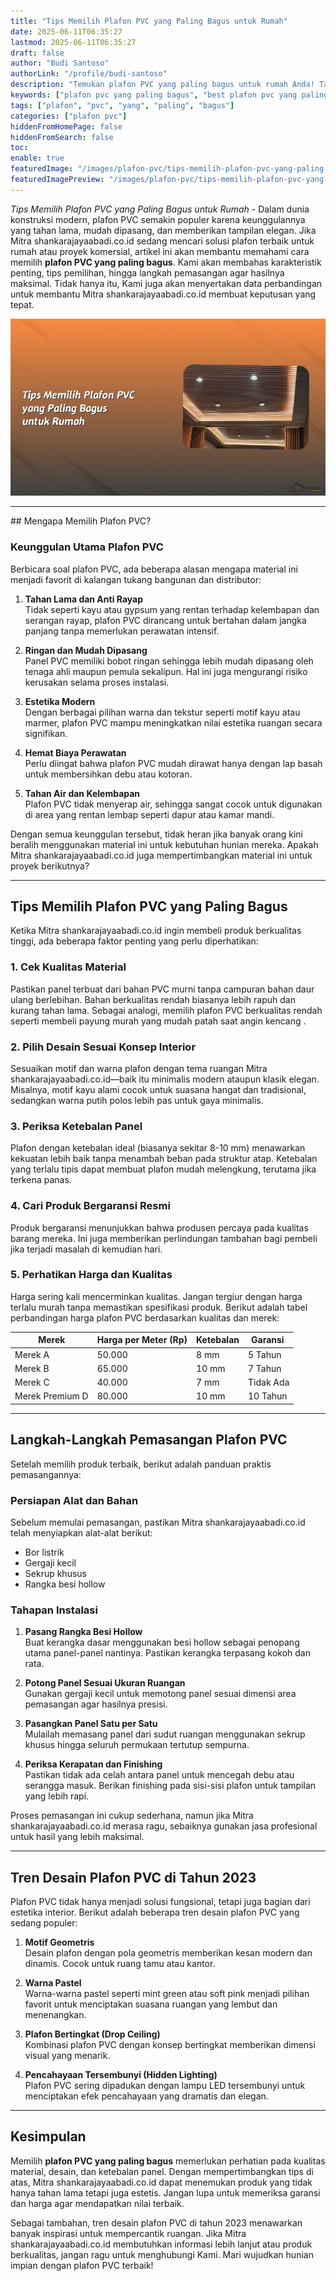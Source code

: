 ```yaml
---
title: "Tips Memilih Plafon PVC yang Paling Bagus untuk Rumah"
date: 2025-06-11T06:35:27
lastmod: 2025-06-11T06:35:27
draft: false
author: "Budi Santoso"
authorLink: "/profile/budi-santoso"
description: "Temukan plafon PVC yang paling bagus untuk rumah Anda! Tahan lama, stylish, dan mudah perawatan. Yuk, pilih plafon terbaik sekarang!"
keywords: ["plafon pvc yang paling bagus", "best plafon pvc yang paling bagus", "plafon pvc yang paling bagus guide"]
tags: ["plafon", "pvc", "yang", "paling", "bagus"]
categories: ["plafon pvc"]
hiddenFromHomePage: false
hiddenFromSearch: false
toc:
enable: true
featuredImage: "/images/plafon-pvc/tips-memilih-plafon-pvc-yang-paling-bagus-untuk-rumah.jpg"
featuredImagePreview: "/images/plafon-pvc/tips-memilih-plafon-pvc-yang-paling-bagus-untuk-rumah.jpg"
---
```


*Tips Memilih Plafon PVC yang Paling Bagus untuk Rumah* - Dalam dunia konstruksi modern, plafon PVC semakin populer karena keunggulannya yang tahan lama, mudah dipasang, dan memberikan tampilan elegan. Jika Mitra shankarajayaabadi.co.id sedang mencari solusi plafon terbaik untuk rumah atau proyek komersial, artikel ini akan membantu memahami cara memilih **plafon PVC yang paling bagus**. Kami akan membahas karakteristik penting, tips pemilihan, hingga langkah pemasangan agar hasilnya maksimal. Tidak hanya itu, Kami juga akan menyertakan data perbandingan untuk membantu Mitra shankarajayaabadi.co.id membuat keputusan yang tepat.

![Tips Memilih Plafon PVC yang Paling Bagus untuk Rumah](/images/plafon-pvc/tips-memilih-plafon-pvc-yang-paling-bagus-untuk-rumah.jpg)

---

#​# Mengapa Memilih Plafon PVC?  

### Keunggulan Utama Plafon PVC  
Berbicara soal plafon PVC, ada beberapa alasan mengapa material ini menjadi favorit di kalangan tukang bangun​an dan distributor:  
1.  **Tahan Lama dan Anti Rayap**  
   Tidak seperti kayu atau gypsum yang rentan terhadap kelembapan dan serangan rayap, plafon PVC dirancang untuk bertahan dalam jangka panjang tanpa memerlukan perawatan intensif.  

2. **Ringan dan Mudah Dipasang**  
   Panel PVC memiliki bobot ringan sehingga lebih mudah dipasang oleh tenaga ahli maupun pemula sekalipun. Hal ini juga mengurangi risiko kerusakan selama proses instalasi.

3. **Estetika Modern**  
   Dengan berbagai pilihan warna dan tekstur seperti motif kayu atau marmer, plafon PVC mampu meningkatkan nilai estetika ruangan secara signifikan.

4. **Hemat Biaya Perawatan**  
   Perlu diingat bahwa plafon PVC mudah dirawat hanya dengan lap basah untuk membersihkan debu atau kotoran.

5. **Tahan Air dan Kelembapan**  
   Plafon PVC tidak menyerap air, sehingga sangat cocok untuk digunakan di area yang rentan lembap seperti dapur atau kamar mandi.

Dengan semua keunggulan tersebut, tidak heran jika banyak orang kini beralih menggunakan material ini untuk kebutuhan hunian mereka. Apakah Mitra shankarajayaabadi.co.id juga mempertimbangkan material ini untuk proyek berikutnya?

---

## Tips Memilih Plafon PVC yang Paling Bagus  

Ketika Mitra shankarajayaabadi.co.id ingin membeli produk berkualitas tinggi, ada beberapa faktor penting yang perlu diperhatikan:  

### 1. Cek Kualitas Material  
Pastikan panel terbuat dari bahan PVC murni tanpa campuran bahan daur ulang berlebihan. Bahan berkualitas rendah biasanya lebih rapuh dan kurang tahan lama. Sebagai analogi, memilih plafon PVC berkualitas rendah seperti membeli payung murah yang mudah patah saat angin kencang .

### 2. Pilih Desain Sesuai Konsep Interior  
Sesuaikan motif dan warna plafon dengan tema ruangan Mitra shankarajayaabadi.co.id—baik itu minimalis modern ataupun klasik elegan. Misalnya, motif kayu alami cocok untuk suasana hangat dan tradisional, sedangkan warna putih polos lebih pas untuk gaya minimalis.

### 3. ​Periksa Ketebalan Panel  
Plafon dengan ketebalan ideal (biasanya sekitar 8-10 mm) menawarkan kekuatan lebih baik tanpa menambah beban pada struktur atap. Ketebalan yang terlalu tipis dapat membuat plafon mudah melengkung, terutama jika terkena panas.

### 4. Cari Produk Bergaransi Resmi  
Produk bergaransi menunjukkan bahwa produsen percaya pada kualitas barang mereka. Ini juga memberikan perlindungan tambahan bagi pembeli jika terjadi masalah di kemudian hari. 

### 5. Perhatikan Harga dan Kualitas  
Harga sering kali mencerminkan kualitas. Jangan tergiur dengan harga terlalu murah tanpa memastikan spesifikasi produk. Berikut adalah tabel perbandingan harga plafon PVC berdasarkan kualitas dan merek:

| **Merek**        | **Harga per Meter (Rp)** | **Ketebalan** | **Garansi**      ​ |
|-------------------|--------------------------|---------------|-------------------|
| Merek A          | 50.000                  | 8 mm          | 5 Tahun           |
| Merek B          | 65.000                  | 10 mm         | 7 Tahun           |
| Merek C          | 40.000                  | 7 mm          | Tidak Ada         |
| Merek Premium D  | 80.000                  | 10 mm         | 10 Tahun          |

---

## Langkah-Langkah Pemasangan Plafon PVC  

Setelah memilih produk terbaik, berikut adalah panduan praktis pemasangannya:  

### Persiapan Alat dan Bahan  
Sebelum memulai pemasangan, pastikan Mitra shankarajayaabadi.co.id telah menyiapkan alat-alat berikut:  
- Bor listrik  
- Gergaji kecil  
- Sekrup khusus  
- Rangka besi hollow  

### Tahapan Instalasi  
1. **Pasang Rangka Besi Hollow**  
   Buat kerangka dasar menggunakan besi hollow sebagai penopang utama panel-panel nantinya. Pastikan kerangka terpasang kokoh dan rata.  

2. **Potong Panel Sesuai Ukuran Ruangan**  
   Gunakan gergaji kecil untuk memotong panel sesuai dimensi area pemasangan agar hasilnya presisi.  

3. **Pasangkan Panel Satu per Satu**  
   Mulailah memasang panel dari sudut ruangan menggunakan sekrup khusus hingga seluruh permukaan tertutup sempurna.  

4.  **Periksa Kerapatan dan Finishing**  
   Pastikan tidak ada celah antara panel untuk mencegah debu atau serangga masuk. Berikan finishing pada sisi-sisi plafon untuk tampilan yang lebih rapi.  

Proses pemasangan ini cukup sederhana, namun jika Mitra shankarajayaabadi.co.id merasa ragu, sebaiknya gunakan jasa profesional untuk hasil yang lebih maksimal.  

---

## Tren Desain Plafon PVC di Tahun 2023  

Plafon PVC tidak hanya menjadi solusi fungsional, tetapi juga bagian dari estetika interior. Berikut adalah beberapa tren desain plafon PVC yang sedang populer:  

1. **Motif Geometris**  
   Desain plafon dengan pola geometris memberikan kesan modern dan dinamis. Cocok untuk ruang tamu atau kantor.  

2. **Warna Pastel**  
   Warna-warna pastel seperti mint green atau soft pink menjadi pilihan favorit untuk menciptakan suasana ruangan yang lembut dan menenangkan.  

3. **Plafon Bertingkat (Drop Ceiling)**  
   Kombinasi plafon PVC dengan konsep bertingkat memberikan dimensi visual yang menarik.  

4. **Pencahayaan Tersembunyi (Hidden Lighting)**  
   Plafon PVC sering dipadukan dengan lampu LED tersembunyi untuk menciptakan efek pencahayaan yang dramatis dan elegan.  

---

## Kesimpulan  

Memilih **plafon PVC yang paling bagus** memerlukan perhatian pada kualitas material, desain, dan ketebalan panel. Dengan mempertimbangkan tips di atas, Mitra shankarajayaabadi.co.id dapat menemukan produk yang tidak hanya tahan lama tetapi juga estetis. J​angan lupa untuk memeriksa garansi dan harga agar mendapatkan nilai terbaik.  

Sebagai tambahan, tren desain plafon PVC di tahun 2023 menawarkan banyak inspirasi untuk mempercantik ruangan. Jika Mitra shankarajayaabadi.co.id membutuhkan informasi lebih lanjut atau produk berkualitas, jangan ragu untuk menghubungi Kami. Mari wujudkan hunian impian dengan plafon PVC terbaik!
